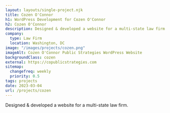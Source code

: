 ```yaml
---
layout: layouts/single-project.njk
title: Cozen O'Connor
h1: WordPress Development for Cozen O'Connor
h2: Cozen O'Connor
description: Designed & developed a website for a multi-state law firm.
company:
  type: Law Firm
  location: Washington, DC
image: "/images/projects/cozen.png"
imageAlt: Cozen O'Connor Public Strategies WordPress Website
backgroundClass: cozen
external: https://copublicstrategies.com
sitemap:
  changefreq: weekly
  priority: 0.5
tags: projects
date: 2023-03-04
url: /projects/cozen
---
```


Designed & developed a website for a multi-state law firm.
